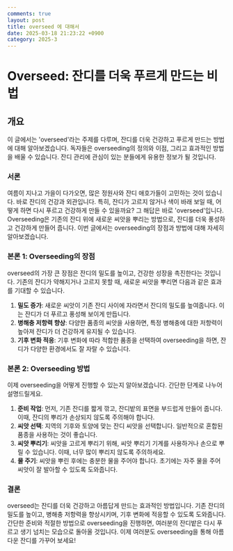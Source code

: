 ```yaml
---
comments: true
layout: post
title: overseed 에 대해서
date: 2025-03-18 21:23:22 +0900
category: 2025-3
---
```


# Overseed: 잔디를 더욱 푸르게 만드는 비법

## 개요
이 글에서는 'overseed'라는 주제를 다루며, 잔디를 더욱 건강하고 푸르게 만드는 방법에 대해 알아보겠습니다. 독자들은 overseeding의 정의와 이점, 그리고 효과적인 방법을 배울 수 있습니다. 잔디 관리에 관심이 있는 분들에게 유용한 정보가 될 것입니다.

### 서론
여름이 지나고 가을이 다가오면, 많은 정원사와 잔디 애호가들이 고민하는 것이 있습니다. 바로 잔디의 건강과 외관입니다. 특히, 잔디가 고르지 않거나 색이 바래 보일 때, 어떻게 하면 다시 푸르고 건강하게 만들 수 있을까요? 그 해답은 바로 'overseed'입니다. Overseeding은 기존의 잔디 위에 새로운 씨앗을 뿌리는 방법으로, 잔디를 더욱 풍성하고 건강하게 만들어 줍니다. 이번 글에서는 overseeding의 장점과 방법에 대해 자세히 알아보겠습니다.

### 본론 1: Overseeding의 장점
overseed의 가장 큰 장점은 잔디의 밀도를 높이고, 건강한 성장을 촉진한다는 것입니다. 기존의 잔디가 약해지거나 고르지 못할 때, 새로운 씨앗을 뿌리면 다음과 같은 효과를 기대할 수 있습니다.

1. **밀도 증가**: 새로운 씨앗이 기존 잔디 사이에 자라면서 잔디의 밀도를 높여줍니다. 이는 잔디가 더 푸르고 풍성해 보이게 만듭니다.
2. **병해충 저항력 향상**: 다양한 품종의 씨앗을 사용하면, 특정 병해충에 대한 저항력이 높아져 잔디가 더 건강하게 유지될 수 있습니다.
3. **기후 변화 적응**: 기후 변화에 따라 적합한 품종을 선택하여 overseeding을 하면, 잔디가 다양한 환경에서도 잘 자랄 수 있습니다.

### 본론 2: Overseeding 방법
이제 overseeding을 어떻게 진행할 수 있는지 알아보겠습니다. 간단한 단계로 나누어 설명드릴게요.

1. **준비 작업**: 먼저, 기존 잔디를 짧게 깎고, 잔디밭의 표면을 부드럽게 만들어 줍니다. 이때, 잔디의 뿌리가 손상되지 않도록 주의해야 합니다.
2. **씨앗 선택**: 지역의 기후와 토양에 맞는 잔디 씨앗을 선택합니다. 일반적으로 혼합된 품종을 사용하는 것이 좋습니다.
3. **씨앗 뿌리기**: 씨앗을 고르게 뿌리기 위해, 씨앗 뿌리기 기계를 사용하거나 손으로 뿌릴 수 있습니다. 이때, 너무 많이 뿌리지 않도록 주의하세요.
4. **물 주기**: 씨앗을 뿌린 후에는 충분한 물을 주어야 합니다. 초기에는 자주 물을 주어 씨앗이 잘 발아할 수 있도록 도와줍니다.

### 결론
overseed는 잔디를 더욱 건강하고 아름답게 만드는 효과적인 방법입니다. 기존 잔디의 밀도를 높이고, 병해충 저항력을 향상시키며, 기후 변화에 적응할 수 있도록 도와줍니다. 간단한 준비와 적절한 방법으로 overseeding을 진행하면, 여러분의 잔디밭은 다시 푸르고 생기 넘치는 모습으로 돌아올 것입니다. 이제 여러분도 overseeding을 통해 아름다운 잔디를 가꾸어 보세요!
